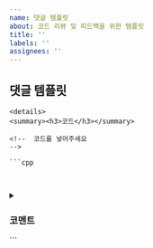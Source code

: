 ```yaml
---
name: 댓글 템플릿
about: 코드 리뷰 및 피드백을 위한 템플릿
title: ''
labels: ''
assignees: ''
---
```


## 댓글 템플릿

```
<details>
<summary><h3>코드</h3></summary>

<!--  코드를 넣어주세요
-->

```cpp



```
</details>

<details>
<summary><h3>코멘트</h3></summary>

<!--  잘한점, 아쉬운점, 느낀점, 배운점 등등을 작성해주세요
-->

</details>
```